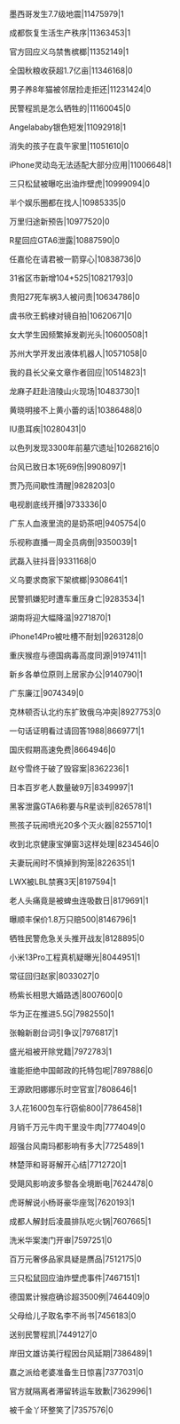 墨西哥发生7.7级地震|11475979|1

成都恢复生活生产秩序|11363453|1

官方回应义乌禁售槟榔|11352149|1

全国秋粮收获超1.7亿亩|11346168|0

男子养8年猫被邻居捡走拒还|11231424|0

民警程凯是怎么牺牲的|11160045|0

Angelababy银色短发|11092918|1

消失的孩子在袁午家里|11051610|0

iPhone灵动岛无法适配大部分应用|11006648|1

三只松鼠被曝吃出油炸壁虎|10999094|0

半个娱乐圈都在找人|10985335|0

万里归途新预告|10977520|0

R星回应GTA6泄露|10887590|0

任嘉伦在请君被一箭穿心|10838736|0

31省区市新增104+525|10821793|0

贵阳27死车祸3人被问责|10634786|0

虞书欣王鹤棣对镜自拍|10620671|0

女大学生因频繁掉发剃光头|10600508|1

苏州大学开发出液体机器人|10571058|0

我的县长父亲文章作者回应|10514823|1

龙麻子赶赴涪陵山火现场|10483730|1

黄晓明接不上黄小蕾的话|10386488|0

IU患耳疾|10280431|0

以色列发现3300年前墓穴遗址|10268216|0

台风已致日本1死69伤|9908097|1

贾乃亮间歇性清醒|9828203|0

电视剧底线开播|9733336|0

广东人血液里流的是奶茶吧|9405754|0

乐视称直播一周全员病倒|9350039|1

武磊入驻抖音|9331168|0

义乌要求商家下架槟榔|9308641|1

民警抓嫌犯时遭车重压身亡|9283534|1

湖南将迎大幅降温|9271870|1

iPhone14Pro被吐槽不耐划|9263128|0

重庆猴痘与德国病毒高度同源|9197411|1

新乡各单位原则上居家办公|9140790|1

广东廉江|9074349|0

克林顿否认北约东扩致俄乌冲突|8927753|0

一句话证明看过请回答1988|8669771|1

国庆假期高速免费|8664946|0

赵兮雪终于破了毁容案|8362236|1

日本百岁老人数量破9万|8349997|1

黑客泄露GTA6称要与R星谈判|8265781|1

熊孩子玩闹喷光20多个灭火器|8255710|1

收到北京健康宝弹窗3这样处理|8234546|0

夫妻玩闹时不慎掉到狗笼|8226351|1

LWX被LBL禁赛3天|8197594|1

老人头痛竟是被蜱虫连吸数日|8179691|1

曝顺丰保价1.8万只赔500|8146796|1

牺牲民警危急关头推开战友|8128895|0

小米13Pro工程真机疑曝光|8044951|1

常征回归赵家|8033027|0

杨紫长相思大婚路透|8007600|0

华为正在推进5.5G|7982550|1

张翰新剧台词引争议|7976817|1

盛光祖被开除党籍|7972783|1

谁能拒绝中国邮政的托特包呢|7897886|0

王源欧阳娜娜乐时空官宣|7808646|1

3人花1600包车行窃偷800|7786458|1

月销千万元牛肉干里没牛肉|7774049|0

超强台风南玛都影响有多大|7725489|1

林楚萍和哥哥解开心结|7712720|1

受飓风影响波多黎各全境断电|7624478|0

虎哥解说小杨哥豪华座驾|7620193|1

成都人解封后凌晨排队吃火锅|7607665|1

洗米华案澳门开审|7597251|0

百万元奢侈品家具疑是赝品|7512175|0

三只松鼠回应油炸壁虎事件|7467151|1

德国累计猴痘确诊超3500例|7464409|0

父母给儿子取名李不尚书|7456183|0

送别民警程凯|7449127|0

岸田文雄访美行程因台风延期|7386489|1

嘉之派给老婆准备生日惊喜|7377031|0

官方就隔离者滞留转运车致歉|7362996|1

被千金丫环整笑了|7357576|0

